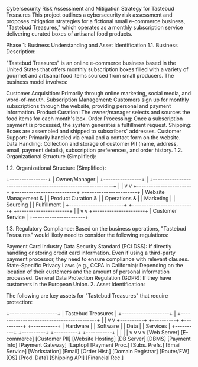 Cybersecurity Risk Assessment and Mitigation Strategy for Tastebud Treasures
This project outlines a cybersecurity risk assessment and proposes mitigation strategies for a fictional small e-commerce business, "Tastebud Treasures," which operates as a monthly subscription service delivering curated boxes of artisanal food products.

Phase 1: Business Understanding and Asset Identification
1.1. Business Description:

"Tastebud Treasures" is an online e-commerce business based in the United States that offers monthly subscription boxes filled with a variety of gourmet and artisanal food items sourced from small producers. The business model involves:

Customer Acquisition: Primarily through online marketing, social media, and word-of-mouth.
Subscription Management: Customers sign up for monthly subscriptions through the website, providing personal and payment information.
Product Curation: The owner/manager selects and sources the food items for each month's box.
Order Processing: Once a subscription payment is processed, the system generates a fulfillment request.
Shipping: Boxes are assembled and shipped to subscribers' addresses.
Customer Support: Primarily handled via email and a contact form on the website.
Data Handling: Collection and storage of customer PII (name, address, email, payment details), subscription preferences, and order history.
1.2. Organizational Structure (Simplified):

1.2. Organizational Structure (Simplified):

+----------------+
| Owner/Manager  |
+----------------+
|
+-------------------------------------------------------------+
|                                                             |
v                                                             v
+-----------------------+     +--------------------------+    +----------------------+
| Website Management &  |     | Product Curation &       |    | Operations &         |
| Marketing             |     | Sourcing                 |    | Fulfillment          |
+-----------------------+     +--------------------------+    +----------------------+
|                                                             |
v                                                             v
+----------------------+
| Customer Service     |
+----------------------+

1.3. Regulatory Compliance: 
Based on the business operations, "Tastebud Treasures" would likely need to consider the following regulations:

Payment Card Industry Data Security Standard (PCI DSS): If directly handling or storing credit card information. Even if using a third-party payment processor, they need to ensure compliance with relevant clauses.
State-Specific Privacy Laws (e.g., CCPA in California): Depending on the location of their customers and the amount of personal information processed.
General Data Protection Regulation (GDPR): If they have customers in the European Union.
2. Asset Identification:

The following are key assets for "Tastebud Treasures" that require protection:

+--------------------+
| Tastebud Treasures |
+--------------------+
|
+------------------------------------------+
|                                          |
v                                          v
+----------+   +----------+   +----------+   +-----------+
| Hardware |   | Software |   | Data     |   | Services  |
+----------+   +----------+   +----------+   +-----------+
|               |              |             |
v               v              v             v
[Web Server]   [E-commerce]   [Customer PII]   [Website Hosting]
[DB Server]    [DBMS]         [Payment Info]   [Payment Gateway]
[Laptop]       [Payment Proc.] [Subs. Prefs.]  [Email Service]
[Workstation]  [Email]        [Order Hist.]   [Domain Registrar]
[Router/FW]    [OS]           [Prod. Data]   [Shipping API]
[Financial Rec.]